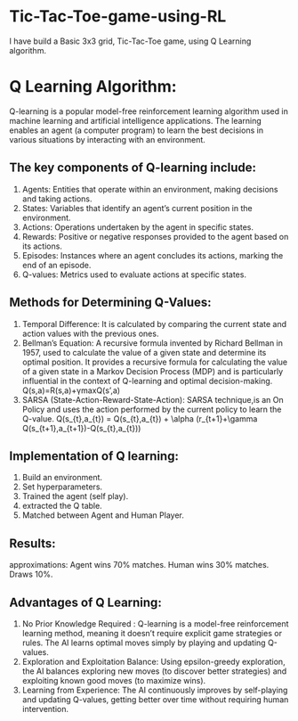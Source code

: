 # Tic-Tac-Toe-game-using-RL
 I have build a Basic 3x3 grid, Tic-Tac-Toe game, using Q Learning algorithm.
# Q Learning Algorithm:
  Q-learning is a popular model-free reinforcement learning algorithm used in machine learning and artificial intelligence applications. The learning enables an agent (a computer program)    to learn the best decisions in various situations by interacting with an environment.
## The key components of Q-learning include:
1. Agents: Entities that operate within an environment, making decisions and taking actions.
2. States: Variables that identify an agent’s current position in the environment.
3. Actions: Operations undertaken by the agent in specific states.
4. Rewards: Positive or negative responses provided to the agent based on its actions.
5. Episodes: Instances where an agent concludes its actions, marking the end of an episode.
6. Q-values: Metrics used to evaluate actions at specific states.
## Methods for Determining Q-Values:
1. Temporal Difference: It is calculated by comparing the current state and action values with the previous ones.
2. Bellman’s Equation: A recursive formula invented by Richard Bellman in 1957, used to calculate the value of a given state and determine its optimal position. It provides a recursive formula for calculating the value of a given state in a Markov Decision Process (MDP) and is particularly influential in the context of Q-learning and optimal decision-making.
Q(s,a)=R(s,a)+γmaxQ(s’,a)
3. SARSA (State-Action-Reward-State-Action): SARSA technique,is an On Policy and uses the action performed by the current policy to learn the Q-value.
Q(s_{t},a_{t}) = Q(s_{t},a_{t}) + \alpha (r_{t+1}+\gamma Q(s_{t+1},a_{t+1})-Q(s_{t},a_{t}))
## Implementation of Q learning:
1. Build an environment.
2. Set hyperparameters.
3. Trained the agent (self play).
4. extracted the Q table.
5. Matched between Agent and Human Player.
## Results:
approximations: Agent wins 70% matches.
                Human wins 30% matches.
                Draws 10%.
## Advantages of Q Learning: 
1. No Prior Knowledge Required :
   Q-learning is a model-free reinforcement learning method, meaning it doesn’t require explicit game strategies or rules. The AI learns optimal moves simply by playing and updating Q-values.
2. Exploration and Exploitation Balance:
    Using epsilon-greedy exploration, the AI balances exploring new moves (to discover better strategies) and exploiting known good moves (to maximize wins).
3. Learning from Experience:
   The AI continuously improves by self-playing and updating Q-values, getting better over time without requiring human intervention.

